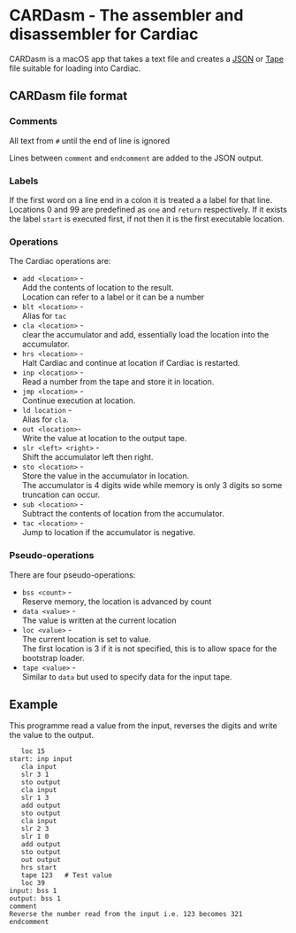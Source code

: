 # CARDasm - The assembler and disassembler for Cardiac

CARDasm is a macOS app that takes a text file and creates a 
[JSON](CardiacJSON.md "JSON format for Cardiac Programmes")
or [Tape](CardiacTape.md "Tape format for Cardiac Programmes")
file suitable for loading into Cardiac.

## CARDasm file format

### Comments
All text from `#` until the end of line is ignored

Lines between `comment` and `endcomment` are added to the JSON output.

### Labels
If the first word on a line end in a colon it is treated a a label for that line. 
Locations 0 and 99 are predefined as `one` and `return` respectively.
If it exists the label `start` is executed first, if not then it is the first executable location.

### Operations
The Cardiac operations are:

* `add <location>` -  
Add the contents of location to the result.  
Location can refer to a label or it can be a number
* `blt <location>` -  
Alias for `tac`
* `cla <location>` -  
clear the accumulator and add, essentially load the location into the accumulator.
* `hrs <location>` -  
Halt Cardiac and continue at location if Cardiac is restarted.
* `inp <location>` -  
Read a number from the tape and store it in location.
* `jmp <location>` -  
Continue execution at location.
* `ld location` -  
Alias for `cla`.
* `out <location>`-  
Write the value at location to the output tape.
* `slr <left> <right>` -  
Shift the accumulator left then right.
* `sto <location>` -  
Store the value in the accumulator in location.  
The accumulator is 4 digits wide while memory is only 3 digits so some truncation can occur.
* `sub <location>` -  
Subtract the contents of location from the accumulator.
* `tac <location>` -  
Jump to location if the accumulator is negative.

### Pseudo-operations

There are four pseudo-operations:

* `bss <count>` -  
Reserve memory, the location is advanced by count
* `data <value>` -  
The value is written at the current location
* `loc <value>` -  
The current location is set to value.  
The first location is 3 if it is not specified, this is to allow space for the bootstrap loader.
* `tape <value>` -  
Similar to `data` but used to specify data for the input tape.

## Example
This programme read a value from the input, reverses the digits and write the value to the output.

```
   loc 15
start: inp input
   cla input
   slr 3 1
   sto output
   cla input
   slr 1 3
   add output
   sto output
   cla input
   slr 2 3
   slr 1 0
   add output
   sto output
   out output
   hrs start
   tape 123   # Test value
   loc 39
input: bss 1
output: bss 1
comment
Reverse the number read from the input i.e. 123 becomes 321
endcomment
```

